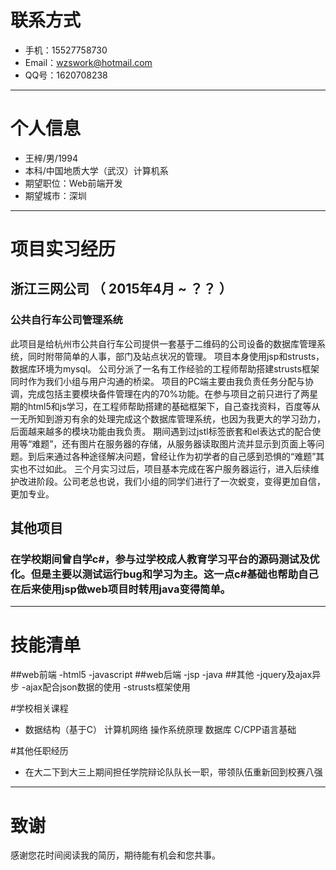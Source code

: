 # 联系方式


- 手机：15527758730
- Email：wzswork@hotmail.com
- QQ号：1620708238

---

# 个人信息

 - 王梓/男/1994
 - 本科/中国地质大学（武汉）计算机系 
 - 期望职位：Web前端开发
 - 期望城市：深圳

---

# 项目实习经历


## 浙江三网公司 （ 2015年4月 ~ ？？ ）

### 公共自行车公司管理系统
此项目是给杭州市公共自行车公司提供一套基于二维码的公司设备的数据库管理系统，同时附带简单的人事，部门及站点状况的管理。
项目本身使用jsp和strusts，数据库环境为mysql。
公司分派了一名有工作经验的工程师帮助搭建strusts框架同时作为我们小组与用户沟通的桥梁。
项目的PC端主要由我负责任务分配与协调，完成包括主要模块备件管理在内的70%功能。在参与项目之前只进行了两星期的html5和js学习，在工程师帮助搭建的基础框架下，自己查找资料，百度等从一无所知到游刃有余的处理完成这个数据库管理系统，也因为我更大的学习劲力，后面越来越多的模块功能由我负责。
期间遇到过jstl标签嵌套和el表达式的配合使用等“难题”，还有图片在服务器的存储，从服务器读取图片流并显示到页面上等问题。到后来通过各种途径解决问题，曾经让作为初学者的自己感到恐惧的“难题”其实也不过如此。
三个月实习过后，项目基本完成在客户服务器运行，进入后续维护改进阶段。公司老总也说，我们小组的同学们进行了一次蜕变，变得更加自信，更加专业。


 


## 其他项目
### 在学校期间曾自学c#，参与过学校成人教育学习平台的源码测试及优化。但是主要以测试运行bug和学习为主。这一点c#基础也帮助自己在后来使用jsp做web项目时转用java变得简单。

---


# 技能清单
##web前端
-html5
-javascript
##web后端
-jsp
-java
##其他
-jquery及ajax异步
-ajax配合json数据的使用
-strusts框架使用

#学校相关课程
- 数据结构（基于C） 计算机网络 操作系统原理 数据库 C/CPP语言基础

#其他任职经历
- 在大二下到大三上期间担任学院辩论队队长一职，带领队伍重新回到校赛八强
---

# 致谢
感谢您花时间阅读我的简历，期待能有机会和您共事。
